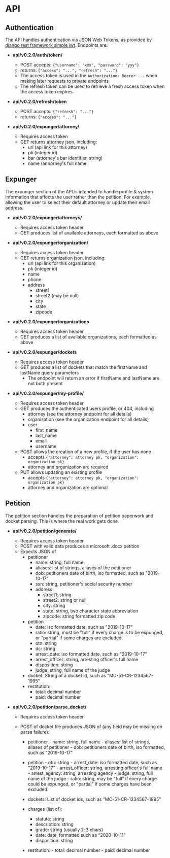 # API

## Authentication

The API handles authentication via JSON Web Tokens, as provided by [django rest
framework simple
jwt](https://github.com/davesque/django-rest-framework-simplejwt). Endpoints
are:

- **api/v0.2.0/auth/token/**
  - POST accepts: `{"username": "xxx", "password": "yyy"}`
  - returns: `{"access": "...", "refresh": "..."}`
  - The access token is used in the `Authorization: Bearer ...`
    when making later requests to private endpoints
  - The refresh token can be used to retrieve a fresh access token when the
    access token expires.
- **api/v0.2.0/refresh/token**

  - POST accepts: `{"refresh": "..."}`
  - returns: `{"access": "..."}`

- **api/v0.2.0/expunger/attorney/<pk>**
  - Requires access token
  - GET returns attorney json, including:
    - url (api link for this attorney)
    - pk (integer id)
    - bar (attorney's bar identifier, string)
    - name (annorney's full name

## Expunger

The expunger section of the API is intended to handle profile & system
information that affects the user rather than the petition. For example,
allowing the user to select their default attorney or update their email
address.

- **api/v0.2.0/expunger/attorneys/**

  - Requires access token header
  - GET produces list of available attorneys, each formatted as above

- **api/v0.2.0/expunger/organization/<pk>**

  - Requires access token header
  - GET returns organization json, including:
    - url (api link for this organization)
    - pk (integer id)
    - name
    - phone
    - address
      - street1
      - street2 (may be null)
      - city
      - state
      - zipcode

- **api/v0.2.0/expunger/organizations**

  - Requires access token header
  - GET produces a list of available organizations, each formatted as above

- **api/v0.2.0/expunger/dockets**

  - Requires access token header
  - GET produces a list of dockets that match the firstName and lastName query parameters
    - The endpoint will return an error if firstName and lastName are not both present

- **api/v0.2.0/expunger/my-profile/**
  - Requires access token header
  - GET produces the authenticated users profile, or 404, including
    - attorney (see the attorney endpoint for all details)
    - organization (see the organization endpoint for all details)
    - user
      - first_name
      - last_name
      - email
      - username
  - POST allows the creation of a new profile, if the user has none
    - accepts `{"attorney": attorney pk, "organization": organization pk}`
    - attorney and organization are required
  - PUT allows updating an existing profile
    - accepts `{"attorney": attorney pk, "organization": organization pk}`
    - attorney and organization are optional

## Petition

The petition section handles the preparation of petition paperwork and docket
parsing. This is where the real work gets done.

- **api/v0.2.0/petition/generate/**

  - Requires access token header
  - POST with valid data produces a microsoft .docx petition
  - Expects JSON of
    - petitioner
      - name: string, full name
      - aliases: list of strings, aliases of the petitioner
      - dob: petitioners date of birth, iso formatted, such as
        "2019-10-17"
      - ssn: string, petitioner's social security number
      - address:
        - street1: string
        - street2: string or null
        - city: string
        - state: string, two character state abbreviation
        - zipcode: string formatted zip code
    - petition
      - date: iso formatted date, such as "2019-10-17"
      - ratio: string, must be "full" if every charge is to be
        expunged, or "partial" if some charges are excluded.
      - otn: string
      - dc: string
      - arrest_date: iso formatted date, such as "2019-10-17"
      - arrest_officer: string, arresting officer's full name
      - disposition: string
      - judge: string, full name of the judge
    - docket: String of a docket id, such as "MC-51-CR-1234567-1995"
    - restitution:
      - total: decimal number
      - paid: decimal number

- **api/v0.2.0/petition/parse_docket/**

  - Requires access token header
  - POST of docket file produces JSON of (any field may be missing on parse
    failure):

    - petitioner - name: string, full name - aliases: list of strings, aliases of petitioner - dob: petitioners date of birth, iso formatted, such as
      "2019-10-17"
    - petition - otn: string - arrest_date: iso formatted date, such as "2019-10-17" - arrest_officer: string, arresting officer's full name - arrest_agency: string, arresting agency - judge: string, full name of the judge - ratio: string, may be "full" if every charge could be
      expunged, or "partial" if some charges have been
      excluded.
    - dockets: List of docket ids, such as "MC-51-CR-1234567-1995"

    - charges (list of):

      - statute: string
      - description: string
      - grade: string (usually 2-3 chars)
      - date: date, formatted such as “2020-10-11”
      - disposition: string

    - restitution: - total: decimal number - paid: decimal number
